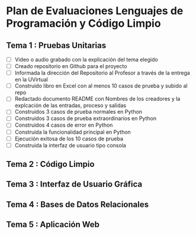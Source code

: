 # Plan de Evaluaciones Lenguajes de Programación y Código Limpio

## Tema 1 : Pruebas Unitarias

- [ ] Video o audio grabado con la explicación del tema elegido
- [ ] Creado repositorio en Github para el proyecto
- [ ] Informada la dirección del Repositorio al Profesor a través de la entrega en la UVirtual
- [ ] Construido libro en Excel con al menos 10 casos de prueba y subido al repo
- [ ] Redactado documento README con Nombres de los creadores y la explcación de las entradas, proceso y salidas
- [ ] Construidos 3 casos de prueba normales en Python
- [ ] Construidos 3 casos de prueba extraordinarios en Python
- [ ] Construidos 4 casos de error en Python
- [ ] Construida la funcionalidad principal en Python
- [ ] Ejecución exitosa de los 10 casos de prueba
- [ ] Construida la interfaz de usuario tipo consola

## Tema 2 : Código Limpio

## Tema 3 : Interfaz de Usuario Gráfica

## Tema 4 : Bases de Datos Relacionales

## Tema 5 : Aplicación Web

